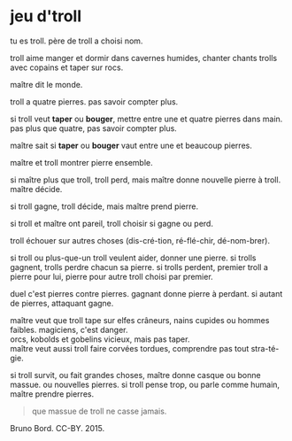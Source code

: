 # jeu d'troll

tu es troll. père de troll a choisi nom.

troll aime manger et dormir dans cavernes humides, chanter chants trolls avec copains et taper sur rocs.

maître dit le monde.

troll a quatre pierres. pas savoir compter plus.

si troll veut **taper** ou **bouger**, mettre entre une et quatre pierres dans main. pas plus que quatre, pas savoir compter plus.

maître sait si **taper** ou **bouger** vaut entre une et beaucoup pierres.

maître et troll montrer pierre ensemble.

si maître plus que troll, troll perd, mais maître donne nouvelle pierre à troll. maître décide.

si troll gagne, troll décide, mais maître prend pierre.

si troll et maître ont pareil, troll choisir si gagne ou perd.

troll échouer sur autres choses (dis-cré-tion, ré-flé-chir, dé-nom-brer).

si troll ou plus-que-un troll veulent aider, donner une pierre. si trolls gagnent, trolls perdre chacun sa pierre. si trolls perdent, premier troll a pierre pour lui, pierre pour autre troll choisi par premier.

duel c'est pierres contre pierres. gagnant donne pierre à perdant. si autant de pierres, attaquant gagne.

maître veut que troll tape sur elfes crâneurs, nains cupides ou hommes faibles. magiciens, c'est danger.  
orcs, kobolds et gobelins vicieux, mais pas taper.  
maître veut aussi troll faire corvées tordues, comprendre pas tout stra-té-gie.

si troll survit, ou fait grandes choses, maître donne casque ou bonne massue. ou nouvelles pierres. si troll pense trop, ou parle comme humain, maître prendre pierres.

> que massue de troll ne casse jamais.

Bruno Bord. CC-BY. 2015.
